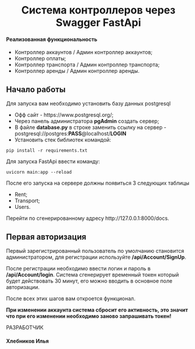 <p align="center">
    <h1 align="center">Система контроллеров через Swagger FastApi</h1>
</p>
<h4>Реализованная функциональность</h4>
<ul>
    <li>Контроллер аккаунтов / Админ контроллер аккаунтов;</li>
    <li>Контроллер оплаты;</li>
    <li>Контроллер транспорта / Админ контроллер транспорта;</li>
    <li>Контроллер аренды / Админ контроллер аренды.</li>
</ul> 

Начало работы
------------
Для запуска вам необходимо установить базу данных postgresql
<ul>
<li>Офф сайт - https://www.postgresql.org/;</li>
<li>Через панель администратора <b>pgAdmin</b> создать сервер;</li>
<li>В файле <b>database.py</b> в строке заменить ссылку на сервер - postgresql://postgres:<b>PASS</b>@localhost/<b>LOGIN</b>
</li>
<li>Установить стек библиотек командой:
</ul>

```
pip install -r requirements.txt
```
Для запуска FastApi ввести команду:

```
uvicorn main:app --reload       
```
После его запуска на сервере должны появиться 3 следующих таблицы
<ul>
<li>Rent;</li>
<li>Transport;</li>
<li>Users.</li>
</ul>
Перейти по сгенерированному адресу http://127.0.0.1:8000/docs.

Первая авторизация
------------
<p>Первый зарегистрированный пользователь по умолчанию становится администратором, для регистрации используйте <b>/api/Account/SignUp</b>.</p>
<p>После регистрации необходимо ввести логин и пароль в <b>/api/Account/login</b>. Система сгенерирует временный токен который будет действовать 30 минут, его можно вводить в основное поле авторизации.</p>
<p>После всех этих шагов вам откроется функционал.</p>
<p><b>При изменении аккаунта система сбросит его активность, это значит что при его изменении необходимо заново запрашивать токен!</b>

РАЗРАБОТЧИК

<h4>Хлебников Илья</h4>
